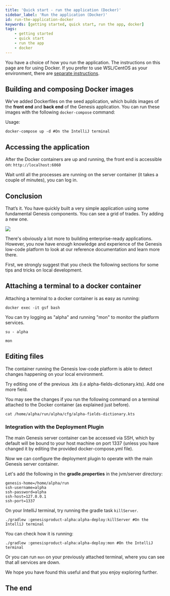 ```yaml
---
title: 'Quick start - run the application (Docker)'
sidebar_label: 'Run the application (Docker)'
id: run-the-application-docker
keywords: [getting started, quick start, run the app, docker]
tags:
    - getting started
    - quick start
    - run the app
    - docker
---
```


You have a choice of how you run the application. The instructions on this page are for using Docker. If you prefer to use WSL/CentOS as your environment, there are [separate instructions](../../../getting-started/quick-start/run-the-application/).

## Building and composing Docker images

We've added Dockerfiles on the seed application, which builds images of the **front end** and **back end** of the Genesis application. You can run these images with the following `docker-compose` command:

Usage:
```shell
docker-compose up -d #On the IntelliJ terminal
```

## Accessing the application

After the Docker containers are up and running, the front end is accessible on: `http://localhost:6060`


Wait until all the processes are running on the server container (it takes a couple of minutes), you can log in.

## Conclusion
That’s it. You have quickly built a very simple application using some fundamental Genesis components. You can see a grid of trades. Try adding a new one.

![](/img/quickstart-app-final.png)

There's obviously a lot more to building enterprise-ready applications. However, you now have enough knowledge and experience of the Genesis low-code platform to look at our reference documentation and learn more there. 

First, we strongly suggest that you check the following sections for some tips and tricks on local development.

## Attaching a terminal to a docker container

Attaching a terminal to a docker container is as easy as running:


```shell
docker exec -it gsf bash
```

You can try logging as "alpha" and running "mon" to monitor the platform services.
```shell
su - alpha

mon
```

## Editing files

The container running the Genesis low-code platform is able to detect changes happening on your local environment.

Try editing one of the previous .kts (i.e alpha-fields-dictionary.kts). Add one more field.

You may see the changes if you run the following command on a terminal attached to the Docker container (as explained just before).

```shell
cat /home/alpha/run/alpha/cfg/alpha-fields-dictionary.kts
```

### Integration with the Deployment Plugin

The main Genesis server container can be accessed via SSH, which by default will be bound to your host machine on port 1337 (unless you have changed it by editing the provided docker-compose.yml file). 

Now we can configure the deployment plugin to operate with the main Genesis server container.

Let's add the following in the **gradle.properties** in the jvm/server directory: 

```shell
genesis-home=/home/alpha/run
ssh-username=alpha
ssh-password=alpha
ssh-host=127.0.0.1
ssh-port=1337
```

On your IntelliJ terminal, try running the gradle task `killServer`.

```shell
./gradlew :genesisproduct-alpha:alpha-deploy:killServer #On the IntelliJ terminal
```

You can check how it is running:

```shell
./gradlew :genesisproduct-alpha:alpha-deploy:mon #On the IntelliJ terminal
```
Or you can run `mon` on your previously attached terminal, where you can see that all services are down.

We hope you have found this useful and that you enjoy exploring further.

## The end

